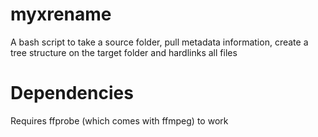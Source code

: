 # myxrename
A bash script to take a source folder, pull metadata information, create a tree structure on the target folder and hardlinks all files

# Dependencies
Requires ffprobe (which comes with ffmpeg) to work
